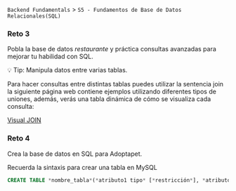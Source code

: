 `Backend Fundamentals` > `S5 - Fundamentos de Base de Datos Relacionales(SQL)` 
	
### Reto 3

Pobla la base de datos *restaurante* y práctica consultas avanzadas para mejorar tu habilidad con SQL.

:bulb: Tip: Manipula datos entre varias tablas.

Para hacer consultas entre distintas tablas puedes utilizar la sentencia join la siguiente página web contiene ejemplos utilizando diferentes tipos de uniones, además, verás una tabla dinámica de cómo se visualiza cada consulta:

[Visual JOIN](https://joins.spathon.com/)

### Reto 4

Crea la base de datos en SQL para Adoptapet.

Recuerda la sintaxis para crear una tabla en MySQL

```sql
CREATE TABLE *nombre_tabla*(*atributo1 tipo* [*restricción*], *atributo2...);*
```
